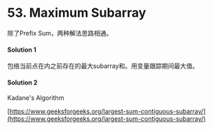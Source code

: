 # 53. Maximum Subarray

除了Prefix Sum，两种解法思路相通。

#### Solution 1

包络当前点在内之前存在的最大subarray和。用变量跟踪期间最大值。

#### Solution 2

Kadane's Algorithm

[https://www.geeksforgeeks.org/largest-sum-contiguous-subarray/](https://www.geeksforgeeks.org/largest-sum-contiguous-subarray/)


